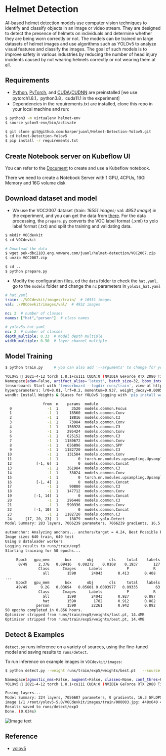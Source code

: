 # Helmet Detection 

AI-based helmet detection models use computer vision techniques to identify and classify objects in an image or video stream. They are designed to detect the presence of helmets on individuals and determine whether they are being worn correctly or not. The models can be trained on large datasets of helmet images and use algorithms such as YOLOv5 to analyze visual features and classify the images. The goal of such models is to improve safety in various industries by reducing the number of head injury incidents caused by not wearing helmets correctly or not wearing them at all.

## Requirements

- [Python](https://www.python.org/), [PyTorch](https://pytorch.org/), and [CUDA](https://developer.nvidia.com/cuda)/[CUDNN](https://developer.nvidia.com/cudnn)  are preinstalled [we use pytorch1.8.1，python3.8，cuda11.1 in the experiment]
- Dependencies in the requirements.txt are installed, clone this repo in your local machine and run:

```bash
$ python3 -m virtualenv helmet-env
$ source yolov5-env/bin/activate

$ git clone git@github.com:harperjuanl/Helmet-Detection-Yolov5.git
$ cd Helmet-Detection-Yolov5
$ pip install -r requirements.txt
```


## Create Notebook server on Kubeflow UI
You can refer to the [Document](https://elements-of-ai.github.io/kubeflow-docs/user-guide/notebooks.html) to create and use a Kubeflow notebook.

There we need to create a Notebook Server with 1 GPU, 4CPUs, 16Gi Memory and 16G volume disk

## Download dataset and model 

- We use the VOC2007 dataset (train: *16551 images;*  val: *4952 image*) in the experiment, and you can get the data from [there](pek-dbc2103.eng.vmware.com/juanl/helmet-detection/VOC2007.zip). For the data processing, the `prepare.py` converts the VOC label format (.xml) to yolo label format (.txt) and split the training and  validating data.

```bash
$ mkdir VOCdevkit
$ cd VOCdevkit 

# Download the data
$ wget pek-dbc2103.eng.vmware.com/juanl/helmet-detection/VOC2007.zip
$ unzip VOC2007.zip

$ cd ..
$ python prepare.py
```

- Modify the configuration files, cd the `data` folder to check the `hat.yaml`, go to the `models` folder and change the `nc` parameters in `yolo5s_hat.yaml`

```yaml
# hat.yaml
train: ./VOCdevkit/images/train/  # 16551 images
val: ./VOCdevkit/images/val/  # 4952 images
 
nc: 2  # number of classes
names: ["hat","person"]  # class names

# yolov5s_hat.yaml
nc: 2  # number of classes
depth_multiple: 0.33  # model depth multiple
width_multiple: 0.50  # layer channel multiple
```

## Model Training

```bash
$ python train.py     # you can also add '--arguments' to change for your setting

YOLOv5 🚀 2021-4-12 torch 1.8.1+cu111 CUDA:0 (NVIDIA GeForce RTX 2080 Ti, 11019.5625MB)
Namespace(adam=False, artifact_alias='latest', batch_size=32, bbox_interval=-1, bucket='', cache_images=False, cfg='models/yolov5s_hat.yaml', data='data/hat.yaml', device='0', entity=None, epochs=50, evolve=False, exist_ok=False, global_rank=-1, hyp='data/hyp.scratch.yaml', image_weights=False, img_size=[640, 640], label_smoothing=0.0, linear_lr=False, local_rank=-1, multi_scale=False, name='exp', noautoanchor=False, nosave=False, notest=False, project='runs/train', quad=False, rect=False, resume=False, save_dir='runs/train/exp5', save_period=-1, single_cls=False, sync_bn=False, total_batch_size=32, upload_dataset=False, weights='yolov5s.pt', workers=8, world_size=1)
tensorboard: Start with 'tensorboard --logdir runs/train', view at http://localhost:6006/
hyperparameters: lr0=0.01, lrf=0.2, momentum=0.937, weight_decay=0.0005, warmup_epochs=3.0, warmup_momentum=0.8, warmup_bias_lr=0.1, box=0.05, cls=0.5, cls_pw=1.0, obj=1.0, obj_pw=1.0, iou_t=0.2, anchor_t=4.0, fl_gamma=0.0, hsv_h=0.015, hsv_s=0.7, hsv_v=0.4, degrees=0.0, translate=0.1, scale=0.5, shear=0.0, perspective=0.0, flipud=0.0, fliplr=0.5, mosaic=1.0, mixup=0.0
wandb: Install Weights & Biases for YOLOv5 logging with 'pip install wandb' (recommended)

                 from  n    params  module                                  arguments                     
  0                -1  1      3520  models.common.Focus                     [3, 32, 3]                    
  1                -1  1     18560  models.common.Conv                      [32, 64, 3, 2]                
  2                -1  1     18816  models.common.C3                        [64, 64, 1]                   
  3                -1  1     73984  models.common.Conv                      [64, 128, 3, 2]               
  4                -1  1    156928  models.common.C3                        [128, 128, 3]                 
  5                -1  1    295424  models.common.Conv                      [128, 256, 3, 2]              
  6                -1  1    625152  models.common.C3                        [256, 256, 3]                 
  7                -1  1   1180672  models.common.Conv                      [256, 512, 3, 2]              
  8                -1  1    656896  models.common.SPP                       [512, 512, [5, 9, 13]]        
  9                -1  1   1182720  models.common.C3                        [512, 512, 1, False]          
 10                -1  1    131584  models.common.Conv                      [512, 256, 1, 1]              
 11                -1  1         0  torch.nn.modules.upsampling.Upsample    [None, 2, 'nearest']          
 12           [-1, 6]  1         0  models.common.Concat                    [1]                           
 13                -1  1    361984  models.common.C3                        [512, 256, 1, False]          
 14                -1  1     33024  models.common.Conv                      [256, 128, 1, 1]              
 15                -1  1         0  torch.nn.modules.upsampling.Upsample    [None, 2, 'nearest']          
 16           [-1, 4]  1         0  models.common.Concat                    [1]                           
 17                -1  1     90880  models.common.C3                        [256, 128, 1, False]          
 18                -1  1    147712  models.common.Conv                      [128, 128, 3, 2]              
 19          [-1, 14]  1         0  models.common.Concat                    [1]                           
 20                -1  1    296448  models.common.C3                        [256, 256, 1, False]          
 21                -1  1    590336  models.common.Conv                      [256, 256, 3, 2]              
 22          [-1, 10]  1         0  models.common.Concat                    [1]                           
 23                -1  1   1182720  models.common.C3                        [512, 512, 1, False]          
 24      [17, 20, 23]  1     18879  models.yolo.Detect                      [2, [[10, 13, 16, 30, 33, 23], [30, 61, 62, 45, 59, 119], [116, 90, 156, 198, 373, 326]], [128, 256, 512]]
Model Summary: 283 layers, 7066239 parameters, 7066239 gradients, 16.5 GFLOPS

autoanchor: Analyzing anchors... anchors/target = 4.24, Best Possible Recall (BPR) = 0.9999
Image sizes 640 train, 640 test
Using 8 dataloader workers
Logging results to runs/train/exp5
Starting training for 50 epochs...

     Epoch   gpu_mem       box       obj       cls     total    labels  img_size
      0/49     2.37G   0.09416   0.08272    0.0168    0.1937       127       640: 100%|█████████████████████████████████████████████████████████████████████████████████████████████████████| 188/188 [00:56<00:00,  3.30it/s]
               Class      Images      Labels           P           R      mAP@.5  mAP@.5:.95: 100%|███████████████████████████████████████████████████████████████████████████████████████████| 25/25 [00:21<00:00,  1.18it/s]
                 all        1590       24043       0.413       0.408       0.353       0.111
...
     Epoch   gpu_mem       box       obj       cls     total    labels  img_size
     49/49      9.2G   0.03694   0.05601 0.0003977   0.09335        63       640: 100%|███████████████████████████████████████████████████████████████████████████████████████████████████████████| 188/188 [00:50<00:00,  3.76it/s]
               Class      Images      Labels           P           R      mAP@.5  mAP@.5:.95: 100%|█████████████████████████████████████████████████████████████████████████████████████████████████| 25/25 [00:14<00:00,  1.71it/s]
                 all        1590       24043       0.927       0.887       0.938       0.604
                 hat        1590        1782       0.912       0.882       0.939       0.728
              person        1590       22261       0.942       0.892       0.937        0.48
50 epochs completed in 0.856 hours.
Optimizer stripped from runs/train/exp5/weights/last.pt, 14.4MB
Optimizer stripped from runs/train/exp5/weights/best.pt, 14.4MB
```

## Detect & Examples

`detect.py` runs inference on a variety of sources, using the fine-tuned model and saving results to `runs/detect`.

To run inference on example images in `VOCdevkit/images`:
```bash
$ python detect.py --weight runs/train/exp5/weights/best.pt   --source  VOCdevkit/images/train/000003.jpg

Namespace(agnostic_nms=False, augment=False, classes=None, conf_thres=0.25, device='', exist_ok=False, img_size=640, iou_thres=0.45, name='exp', nosave=False, project='runs/detect', save_conf=False, save_txt=False, source='VOCdevkit/images/train/000003.jpg', update=False, view_img=False, weights=['runs/train/exp5/weights/best.pt'])
YOLOv5 🚀 2021-4-12 torch 1.8.1+cu111 CUDA:0 (NVIDIA GeForce RTX 2080 Ti, 11019.5625MB)

Fusing layers... 
Model Summary: 224 layers, 7056607 parameters, 0 gradients, 16.3 GFLOPS
image 1/1 /root/yolov5-5.0/VOCdevkit/images/train/000003.jpg: 448x640 4 hats, 3 persons, Done. (0.022s)
Results saved to runs/detect/exp3
Done. (0.034s)
```

![Image text](./imgs/result.jpg)

## Reference

- [yolov5](https://github.com/ultralytics/yolov5)
